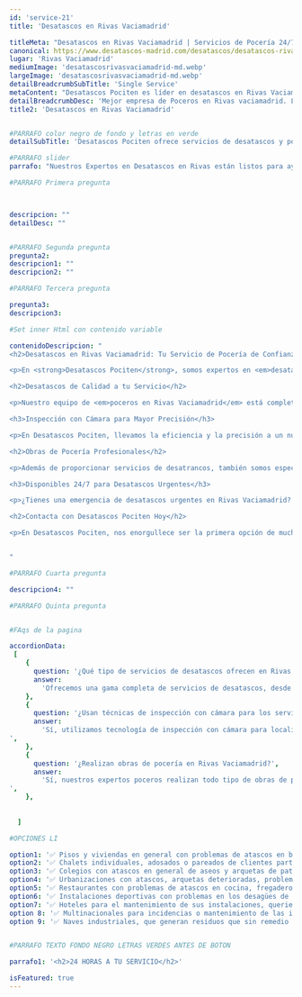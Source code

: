 ```yaml
---
id: 'service-21'
title: 'Desatascos en Rivas Vaciamadrid'

titleMeta: "Desatascos en Rivas Vaciamadrid | Servicios de Pocería 24/7"
canonical: https://www.desatascos-madrid.com/desatascos/desatascos-rivas-vaciamadrid
lugar: 'Rivas Vaciamadrid'
mediumImage: 'desatascosrivasvaciamadrid-md.webp'
largeImage: 'desatascosrivasvaciamadrid-md.webp'
detailBreadcrumbSubTitle: 'Single Service'
metaContent: "Desatascos Pociten es líder en desatascos en Rivas Vaciamadrid, con servicio 24/7 para poceros, desatrancos y obras de pocería. Contamos con inspección con cámara de última generación para ofrecer el mejor servicio.☎️ 647 376 782"
detailBreadcrumbDesc: 'Mejor empresa de Poceros en Rivas vaciamadrid. Llámanos y compruébalo'
title2: 'Desatascos en Rivas Vaciamadrid'


#PARRAFO color negro de fondo y letras en verde
detailSubTitle: 'Desatascos Pociten ofrece servicios de desatascos y pocería 24/7 en Rivas Vaciamadrid. Con nuestro equipo de expertos y tecnología de inspección con cámara, estamos preparados para cualquier emergencia.'

#PARRAFO slider
parrafo: "Nuestros Expertos en Desatascos en Rivas están listos para ayudarte"

#PARRAFO Primera pregunta



descripcion: ""
detailDesc: ""


#PARRAFO Segunda pregunta
pregunta2: 
descripcion1: ""
descripcion2: ""

#PARRAFO Tercera pregunta

pregunta3: 
descripcion3: 

#Set inner Html con contenido variable

contenidoDescripcion: "
<h2>Desatascos en Rivas Vaciamadrid: Tu Servicio de Pocería de Confianza</h2>

<p>En <strong>Desatascos Pociten</strong>, somos expertos en <em>desatascos en Rivas Vaciamadrid</em>. Con un servicio disponible <strong>24 horas al día</strong>, nuestros profesionales están preparados para responder a todas tus necesidades de desatascos urgentes en Rivas Vaciamadrid, sin importar la hora ni el día.</p>

<h2>Desatascos de Calidad a tu Servicio</h2>

<p>Nuestro equipo de <em>poceros en Rivas Vaciamadrid</em> está completamente equipado con las últimas tecnologías para desatrancar tuberías, desagües, alcantarillas y más. No importa cuán grande o pequeño sea el problema, estamos preparados para solucionarlo.</p>

<h3>Inspección con Cámara para Mayor Precisión</h3>

<p>En Desatascos Pociten, llevamos la eficiencia y la precisión a un nuevo nivel con nuestra inspección con cámara en Rivas Vaciamadrid. Usando cámaras de alta resolución, nuestros expertos pueden identificar y resolver problemas de atascos con precisión, evitando excavaciones innecesarias y costosas.</p>

<h2>Obras de Pocería Profesionales</h2>

<p>Además de proporcionar servicios de desatrancos, también somos especialistas en <em>obras de pocería en Rivas Vaciamadrid</em>. Ya sea que necesites nuevas instalaciones o reparaciones, nuestro equipo tiene la experiencia y las habilidades necesarias para hacer el trabajo de manera efectiva y eficiente.</p>

<h3>Disponibles 24/7 para Desatascos Urgentes</h3>

<p>¿Tienes una emergencia de desatascos urgentes en Rivas Vaciamadrid? No te preocupes. Nuestro servicio de desatascos 24 horas en Rivas Vaciamadrid está aquí para ayudarte. Sin importar la hora, puedes contar con Desatascos Pociten para proporcionarte una solución rápida y efectiva.</p>

<h2>Contacta con Desatascos Pociten Hoy</h2>

<p>En Desatascos Pociten, nos enorgullece ser la primera opción de muchos hogares y empresas en Rivas Vaciamadrid para sus necesidades de desatascos y pocería. Contáctanos hoy mismo y descubre por qué somos los mejores en lo que hacemos.</p>


"

#PARRAFO Cuarta pregunta

descripcion4: ""

#PARRAFO Quinta pregunta


#FAqs de la pagina

accordionData:
 [
    {
      question: '¿Qué tipo de servicios de desatascos ofrecen en Rivas Vaciamadrid?',
      answer:
        'Ofrecemos una gama completa de servicios de desatascos, desde desatrancos de tuberías y alcantarillado hasta limpieza de pozos. También ofrecemos servicios de emergencia disponibles las 24 horas del día.',
    },
    {
      question: '¿Usan técnicas de inspección con cámara para los servicios de desatascos?',
      answer:
        'Sí, utilizamos tecnología de inspección con cámara para localizar atascos y problemas en las tuberías. Esto nos permite brindar un servicio más preciso y eficiente.
',
    },
    {
      question: '¿Realizan obras de pocería en Rivas Vaciamadrid?',
      answer:
        'Sí, nuestros expertos poceros realizan todo tipo de obras de pocería, desde instalaciones nuevas hasta reparaciones y mantenimiento.
',
    },
     
  
  ]

#OPCIONES LI

option1: '✅ Pisos y viviendas en general con problemas de atascos en bañeras, fregaderos o inodoros.'
option2: '✅ Chalets individuales, adosados o pareados de clientes particulares en general con problemas de atascos en arquetas de hojas o tierra. '
option3: '✅ Colegios con atascos en general de aseos y arquetas de patios.'
option4: '✅ Urbanizaciones con atascos, arquetas deterioradas, problemas de tuberías o bajantes.'
option5: '✅ Restaurantes con problemas de atascos en cocina, fregaderos o en los aseos de los clientes.'
option6: '✅ Instalaciones deportivas con problemas en los desagües de las piscina o vaciado de arquetas en los vestuarios.'
option7: '✅ Hoteles para el mantenimiento de sus instalaciones, queriendo dar siempre el mejor servicio a sus huéspedes.'
option 8: '✅ Multinacionales para incidencias o mantenimiento de las instalaciones distribuidas en sus oficinas.'
option 9: '✅ Naves industriales, que generan residuos que sin remedio se acumulan en sus arquetas produciendo atrancos.'


#PARRAFO TEXTO FONDO NEGRO LETRAS VERDES ANTES DE BOTON

parrafo1: '<h2>24 HORAS A TU SERVICIO</h2>'

isFeatured: true
---
```

